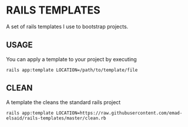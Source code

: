 RAILS TEMPLATES
===============

A set of rails templates I use to bootstrap projects.

## USAGE

You can apply a template to your project by executing
```
rails app:template LOCATION=/path/to/template/file
```

## CLEAN

A template the cleans the standard rails project
```
rails app:template LOCATION=https://raw.githubusercontent.com/emad-elsaid/rails-templates/master/clean.rb
```
